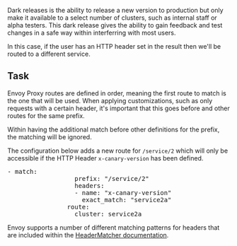 Dark releases is the ability to release a new version to production but only make it available to a select number of clusters, such as internal staff or alpha testers. This dark release gives the ability to gain feedback and test changes in a safe way within interferring with most users.

In this case, if the user has an HTTP header set in the result then we'll be routed to a different service.

## Task

Envoy Proxy routes are defined in order, meaning the first route to match is the one that will be used. When applying customizations, such as only requests with a certain header, it's important that this goes before and other routes for the same prefix.

Within having the additional match before other definitions for the prefix, the matching will be ignored.

The configuration below adds a new route for `/service/2` which will only be accessible if the HTTP Header `x-canary-version` has been defined.

<pre class="file" data-filename="envoy.yaml" data-target="insert" data-marker="#TODO Service2">
- match:
                  prefix: "/service/2"
                  headers:
                  - name: "x-canary-version"
                    exact_match: "service2a"
                route:
                  cluster: service2a
</pre>

Envoy supports a number of different matching patterns for headers that are included within the [HeaderMatcher documentation](https://www.envoyproxy.io/docs/envoy/latest/api-v2/api/v2/route/route.proto.html?highlight=strip%20headers#route-headermatcher).